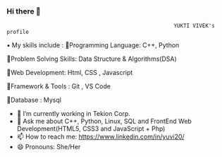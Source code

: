 ###                 Hi there 👋
                                                         YUKTI VIVEK's profile
<!--
**Yukti-20/Yukti-20** is a ✨ _special_ ✨ repository because its `README.md` (this file) appears on your GitHub profile.

Here are some ideas to get you started:-->
▪️ My skills include :
🔹️Programming Language: C++, Python

🔹️Problem Solving Skills: Data Structure & Algorithms(DSA)

🔹️Web Development: Html, CSS , Javascript

🔹️Framework & Tools : Git , VS Code

🔹️Database : Mysql

- 🔭 I’m currently working in Tekion Corp.
- 💬 Ask me about C++, Python, Linux, SQL and FrontEnd Web Development(HTML5, CSS3 and JavaScript + Php)
- 📫 How to reach me: https://www.linkedin.com/in/yuvi20/
- 😄 Pronouns: She/Her
